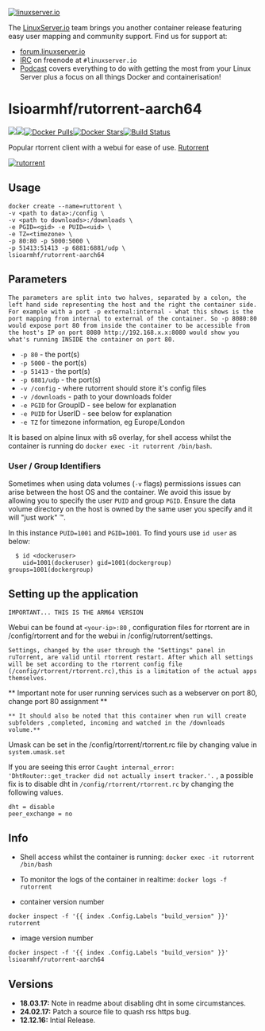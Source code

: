 [linuxserverurl]: https://linuxserver.io
[forumurl]: https://forum.linuxserver.io
[ircurl]: https://www.linuxserver.io/irc/
[podcasturl]: https://www.linuxserver.io/podcast/
[appurl]: https://github.com/Novik/ruTorrent
[hub]: https://hub.docker.com/r/lsioarmhf/rutorrent-aarch64/

[![linuxserver.io](https://raw.githubusercontent.com/linuxserver/docker-templates/master/linuxserver.io/img/linuxserver_medium.png)][linuxserverurl]

The [LinuxServer.io][linuxserverurl] team brings you another container release featuring easy user mapping and community support. Find us for support at:
* [forum.linuxserver.io][forumurl]
* [IRC][ircurl] on freenode at `#linuxserver.io`
* [Podcast][podcasturl] covers everything to do with getting the most from your Linux Server plus a focus on all things Docker and containerisation!

# lsioarmhf/rutorrent-aarch64
[![](https://images.microbadger.com/badges/version/lsioarmhf/rutorrent-aarch64.svg)](https://microbadger.com/images/lsioarmhf/rutorrent-aarch64 "Get your own version badge on microbadger.com")[![](https://images.microbadger.com/badges/image/lsioarmhf/rutorrent-aarch64.svg)](http://microbadger.com/images/lsioarmhf/rutorrent-aarch64 "Get your own image badge on microbadger.com")[![Docker Pulls](https://img.shields.io/docker/pulls/lsioarmhf/rutorrent-aarch64.svg)][hub][![Docker Stars](https://img.shields.io/docker/stars/lsioarmhf/rutorrent-aarch64.svg)][hub][![Build Status](http://jenkins.linuxserver.io:8080/buildStatus/icon?job=Dockers/LinuxServer.io-arm64/lsioarm64-rutorrent)](http://jenkins.linuxserver.io:8080/job/Dockers/job/LinuxServer.io-arm64/job/lsioarm64-rutorrent/)

Popular rtorrent client with a webui for ease of use. [Rutorrent](https://github.com/Novik/ruTorrent)

[![rutorrent](https://raw.githubusercontent.com/linuxserver/docker-templates/master/linuxserver.io/img/rutorrent.jpg)][appurl]

## Usage

```
docker create --name=ruttorent \
-v <path to data>:/config \
-v <path to downloads>:/downloads \
-e PGID=<gid> -e PUID=<uid> \
-e TZ=<timezone> \
-p 80:80 -p 5000:5000 \
-p 51413:51413 -p 6881:6881/udp \
lsioarmhf/rutorrent-aarch64
```

## Parameters

`The parameters are split into two halves, separated by a colon, the left hand side representing the host and the right the container side. 
For example with a port -p external:internal - what this shows is the port mapping from internal to external of the container.
So -p 8080:80 would expose port 80 from inside the container to be accessible from the host's IP on port 8080
http://192.168.x.x:8080 would show you what's running INSIDE the container on port 80.`


* `-p 80` - the port(s)
* `-p 5000` - the port(s)
* `-p 51413` - the port(s)
* `-p 6881/udp` - the port(s)
* `-v /config` - where rutorrent should store it's config files
* `-v /downloads` - path to your downloads folder
* `-e PGID` for GroupID - see below for explanation
* `-e PUID` for UserID - see below for explanation
* `-e TZ` for timezone information, eg Europe/London

It is based on alpine linux with s6 overlay, for shell access whilst the container is running do `docker exec -it rutorrent /bin/bash`.

### User / Group Identifiers

Sometimes when using data volumes (`-v` flags) permissions issues can arise between the host OS and the container. We avoid this issue by allowing you to specify the user `PUID` and group `PGID`. Ensure the data volume directory on the host is owned by the same user you specify and it will "just work" ™.

In this instance `PUID=1001` and `PGID=1001`. To find yours use `id user` as below:

```
  $ id <dockeruser>
    uid=1001(dockeruser) gid=1001(dockergroup) groups=1001(dockergroup)
```

## Setting up the application 
`IMPORTANT... THIS IS THE ARM64 VERSION`

Webui can be found at `<your-ip>:80` , configuration files for rtorrent are in /config/rtorrent and for the webui in /config/rutorrent/settings.

`Settings, changed by the user through the "Settings" panel in ruTorrent, are valid until rtorrent restart. After which all settings will be set according to the rtorrent config file (/config/rtorrent/rtorrent.rc),this is a limitation of the actual apps themselves.`

** Important note for user running services such as a webserver on port 80, change port 80 assignment **

`** It should also be noted that this container when run will create subfolders ,completed, incoming and watched in the /downloads volume.**`

Umask can be set in the /config/rtorrent/rtorrent.rc file by changing value in `system.umask.set` 

If you are seeing this error `Caught internal_error: 'DhtRouter::get_tracker did not actually insert tracker.'.` , a possible fix is to disable dht in `/config/rtorrent/rtorrent.rc` by changing the following values.

```shell
dht = disable
peer_exchange = no
```

## Info

* Shell access whilst the container is running: `docker exec -it rutorrent /bin/bash`
* To monitor the logs of the container in realtime: `docker logs -f rutorrent`


* container version number 

`docker inspect -f '{{ index .Config.Labels "build_version" }}' rutorrent`

* image version number

`docker inspect -f '{{ index .Config.Labels "build_version" }}' lsioarmhf/rutorrent-aarch64`

## Versions

+ **18.03.17:** Note in readme about disabling dht in some circumstances.
+ **24.02.17:** Patch a source file to quash rss https bug.
+ **12.12.16:** Intial Release.
